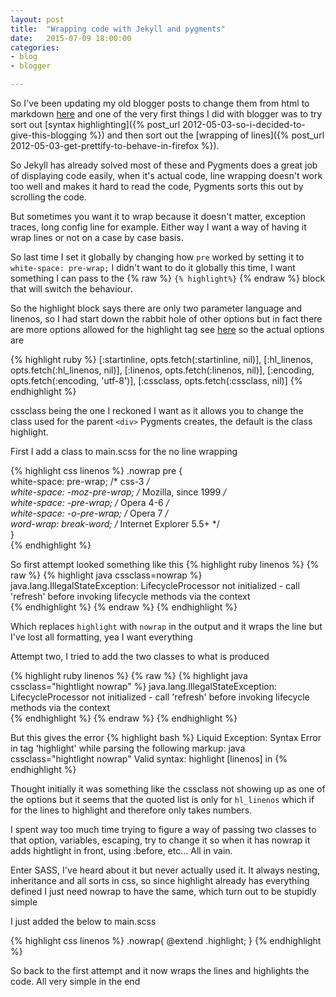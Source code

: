 ```yaml
---
layout: post
title:  "Wrapping code with Jekyll and pygments"
date:   2015-07-09 18:00:00
categories: 
- blog
- blogger

---
```


So I've been updating my old blogger posts to change them from html to markdown [here]() <!--post_url tidying-up-blogger-import--> and one of the very first things I did with blogger was to try sort out [syntax highlighting]({% post_url 2012-05-03-so-i-decided-to-give-this-blogging %}) and then sort out the [wrapping of lines]({% post_url 2012-05-03-get-prettify-to-behave-in-firefox %}).

So Jekyll has already solved most of these and Pygments does a great job of displaying code easily, when it's actual code, line wrapping doesn't work too well and makes it hard to read the code, Pygments sorts this out by scrolling the code.

But sometimes you want it to wrap because it doesn't matter, exception traces, long config line for example. Either way I want a way of having it wrap lines or not on a case by case basis.

So last time I set it globally by changing how `pre` worked by setting it to `white-space: pre-wrap;` I didn't want to do it globally this time, I want something I can pass to the {% raw %} `{% highlight%}` {% endraw %} block that will switch the behaviour.
	
So the highlight block says there are only two parameter language and linenos, so I had start down the rabbit hole of other options but in fact there are more options allowed for the highlight tag see [here](https://github.com/jekyll/jekyll/blob/master/lib/jekyll/tags/highlight.rb) so the actual options are

{% highlight ruby %}
[:startinline, opts.fetch(:startinline, nil)],
[:hl_linenos,  opts.fetch(:hl_linenos, nil)],
[:linenos,     opts.fetch(:linenos, nil)],
[:encoding,    opts.fetch(:encoding, 'utf-8')],
[:cssclass,    opts.fetch(:cssclass, nil)]
{% endhighlight %}cssclass being the one I reckoned I want as it allows you to change the class used for the parent `<div>` Pygments creates, the default is the class highlight.

First I add a class to main.scss for the no line wrapping

{% highlight css linenos %}
.nowrap pre {    
      white-space: pre-wrap; /* css-3 */  
      white-space: -moz-pre-wrap; /* Mozilla, since 1999 */  
      white-space: -pre-wrap; /* Opera 4-6 */  
      white-space: -o-pre-wrap; /* Opera 7 */  
      word-wrap: break-word; /* Internet Explorer 5.5+ */  
}  
{% endhighlight %}So first attempt looked something like this{% highlight ruby linenos %}
{% raw %}
{% highlight java cssclass=nowrap %}java.lang.IllegalStateException: LifecycleProcessor not initialized - call 'refresh' before invoking lifecycle methods via the context   
{% endhighlight %}
{% endraw %}
{% endhighlight %}

Which replaces `highlight` with `nowrap` in the output and it wraps the line but I've lost all formatting, yea I want everything

Attempt two, I tried to add the two classes to what is produced

{% highlight ruby linenos %}
{% raw %}
{% highlight java cssclass="hightlight nowrap" %}java.lang.IllegalStateException: LifecycleProcessor not initialized - call 'refresh' before invoking lifecycle methods via the context   
{% endhighlight %}
{% endraw %}
{% endhighlight %}

But this gives the error
{% highlight bash %}
Liquid Exception: Syntax Error in tag 'highlight' while parsing the following markup: java cssclass="hightlight nowrap" Valid syntax: highlight <lang> [linenos] in
{% endhighlight %}Thought initially it was something like the cssclass not showing up as one of the options but it seems that the quoted list is only for `hl_linenos` which if for the lines to highlight and therefore only takes numbers.

I spent way too much time trying to figure a way of passing two classes to that option, variables, escaping, try to change it so when it has nowrap it adds hightlight in front, using :before, etc...
All in vain.

Enter SASS, I've heard about it but never actually used it.  It always nesting, inheritance and all sorts in css, so since highlight already has everything defined I just need nowrap to have the same, which turn out to be stupidly simple

I just added the below to main.scss

{% highlight css linenos %}
.nowrap{
  @extend .highlight;
}
{% endhighlight %}So back to the first attempt and it now wraps the lines and highlights the code.  All very simple in the end